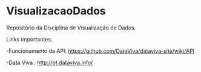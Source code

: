 # VisualizacaoDados
Repositório da Disciplina de Visualização de Dados.

Links importantes:

  -Funcionamento da API:  https://github.com/DataViva/dataviva-site/wiki/API
  
  -Data Viva : http://pt.dataviva.info/
